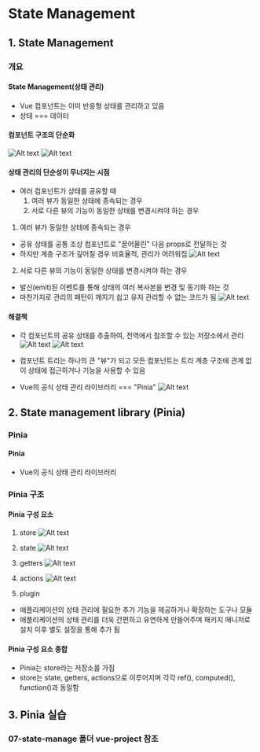 # State Management

## 1. State Management

### 개요

#### State Management(상태 관리)
- Vue 컴포넌트는 이미 반응형 상태를 관리하고 있음
- 상태 === 데이터

#### 컴포넌트 구조의 단순화
![Alt text](images/image.png)
![Alt text](images/image-1.png)


#### 상태 관리의 단순성이 무너지는 시점
- 여러 컴포넌트가 상태를 공유할 때
  1. 여러 뷰가 동일한 상태에 종속되는 경우
  2. 서로 다른 뷰의 기능이 동일한 상태를 변경시켜야 하는 경우

1. 여러 뷰가 동일한 상테에 종속되는 경우
- 공유 상태를 공통 조상 컴포넌트로 "끌어올린" 다음 props로 전달하는 것
- 하지만 계층 구조가 깊어질 경우 비효율적, 관리가 어려워짐
![Alt text](images/image-2.png)

2. 서로 다른 뷰의 기능이 동일한 상태를 변경시켜야 하는 경우
- 발신(emit)된 이벤트를 통해 상태의 여러 복사본을 변경 및 동기화 하는 것
- 마찬가지로 관리의 패턴이 깨지기 쉽고 유지 관리할 수 없는 코드가 됨
![Alt text](images/image-3.png)


#### 해결책
- 각 컴포넌트의 공유 상태를 추출하여, 전역에서 참조할 수 있는 저장소에서 관리
![Alt text](images/image-4.png)
![Alt text](images/image-5.png)

- 컴포넌트 트리는 하나의 큰 "뷰"가 되고 모든 컴포넌트는 트리 계층 구조에 관계 없이 상태에 접근하거나 기능을 사용할 수 있음
- Vue의 공식 상태 관리 라이브러리 === "Pinia"
![Alt text](images/image-6.png)

## 2. State management library (Pinia)

### Pinia

#### Pinia
- Vue의 공식 상태 관리 라이브러리

### Pinia 구조


#### Pinia 구성 요소
1. store
![Alt text](images/image-7.png)

2. state
![Alt text](images/image-8.png)

3. getters
![Alt text](images/image-9.png)

4. actions
![Alt text](images/image-10.png)

5. plugin
- 애플리케이션의 상태 관리에 필요한 추가 기능을 제공하거나 확장하는 도구나 모듈
- 애플리케이션의 상태 관리를 더욱 간편하고 유연하게 만들어주며 패키지 매니저로 설치 이후 별도 설정을 통해 추가 됨

#### Pinia 구성 요소 종합
- Pinia는 store라는 저장소를 가짐
- store는 state, getters, actions으로 이루어지며 각각 ref(), computed(), function()과 동일함




## 3. Pinia 실습

### 07-state-manage 폴더 vue-project 참조